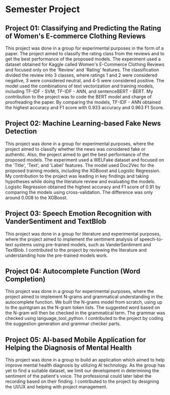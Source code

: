 # Semester Project

## Project 01: Classifying and Predicting the Rating of Women's E-commerce Clothing Reviews
This project was done in a group for experimental purposes in the form of a paper. The project aimed to classify the rating class from the reviews and to get the best performance of the proposed models. The experiment used a dataset obtained for Kaggle called Women's E-Commerce Clothing Reviews and focused only on the 'Review' and 'Rating' features. The classification divided the review into 3 classes, where ratings 1 and 2 were considered negative, 3 were considered neutral, and 4-5 were considered positive. The model used the combinations of text vectorization and training models, including TF-IDF - SVM, TF-IDF - ANN, and sentenceBERT - BERT. My contribution to the project was to code the BERT model and charge of proofreading the paper. By comparing the models, TF-IDF - ANN obtained the highest accuracy and F1 score with 0.933 accuracy and 0.963 F1 Score.

## Project 02: Machine Learning-based Fake News Detection
This project was done in a group for experimental purposes, where the project aimed to classify whether the news was considered fake or authentic. Also, the project aimed to get the best performance of the proposed models. The experiment used a WELFake dataset and focused on the 'Title', 'Text', and 'Label' features. The model used Doc2Vec for the proposed training models, including the XGBoost and Logistic Regression. My contribution to the project was leading in key findings and taking hypotheses while doing the literature review and evaluating the models. Logistic Regression obtained the highest accuracy and F1 score of 0.91 by comparing the models using cross-validation. The difference was only around 0.008 to the XGBoost.

## Project 03: Speech Emotion Recognition with VanderSentiment and TextBlob
This project was done in a group for literature and experimental purposes, where the project aimed to implement the sentiment analysis of speech-to-text systems using pre-trained models, such as VanderSentiment and TextBlob. I contributed to the project by reviewing the literature and understanding how the pre-trained models work.

## Project 04: Autocomplete Function (Word Completion)
This project was done in a group for experimental purposes, where the project aimed to implement N-grams and grammatical understanding in the autocomplete function. We built the N-grams model from scratch, using up to the quintgram as the N-gram token lists. The suggested word based on the N-gram will then be checked in the grammatical term. The grammar was checked using language_tool_python. I contributed to the project by coding the suggestion generation and grammar checker parts.

## Project 05: AI-based Mobile Application for Helping the Diagnosis of Mental Health
This project was done in a group to build an application which aimed to help improve mental health diagnosis by utilizing AI technology. As the group has yet to find a suitable dataset, we limit our development in determining the sentiment of the patient's voice. The professional could later label the recording based on their finding. I contributed to the project by designing the UI/UX and helping with project management.
